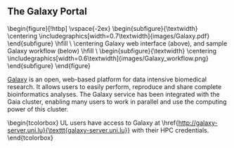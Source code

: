 ## The Galaxy Portal

\begin{figure}[!htbp]
  \vspace{-2ex}
  \begin{subfigure}{\textwidth}
    \centering
    \includegraphics[width=0.7\textwidth]{images/Galaxy.pdf}
  \end{subfigure}
  \hfill \\
  \centering
  Galaxy web interface (above), and sample Galaxy workflow (below)
  \hfill \\
  \begin{subfigure}{\textwidth}
    \centering
    \includegraphics[width=0.6\textwidth]{images/Galaxy_workflow.png}
  \end{subfigure}
  \end{figure}

[Galaxy](http://galaxyproject.org) is an open, web-based platform for data intensive biomedical research. It allows users to easily perform, reproduce and share complete bioinformatics analyses.
The Galaxy service has been integrated with the Gaia cluster, enabling many users to work in parallel and use the computing power of this cluster.

\begin{tcolorbox}
UL users have access to Galaxy at \href{http://galaxy-server.uni.lu}{\texttt{galaxy-server.uni.lu}} with their HPC credentials.
\end{tcolorbox}
